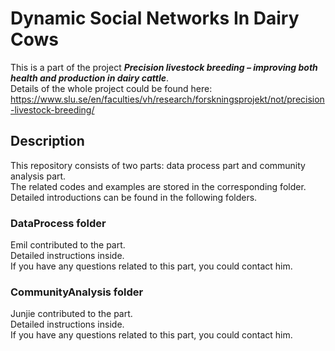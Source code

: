 # Dynamic Social Networks In Dairy Cows
This is a part of the project ***Precision livestock breeding – improving both health and production in dairy cattle***.  
Details of the whole project could be found here: https://www.slu.se/en/faculties/vh/research/forskningsprojekt/not/precision-livestock-breeding/  
## Description
This repository consists of two parts: data process part and community analysis part.     
The related codes and examples are stored in the corresponding folder.  
Detailed introductions can be found in the following folders.   

### DataProcess folder
Emil contributed to the part.  
Detailed instructions inside.  
If you have any questions related to this part, you could contact him.

### CommunityAnalysis folder
Junjie contributed to the part.  
Detailed instructions inside.  
If you have any questions related to this part, you could contact him.
